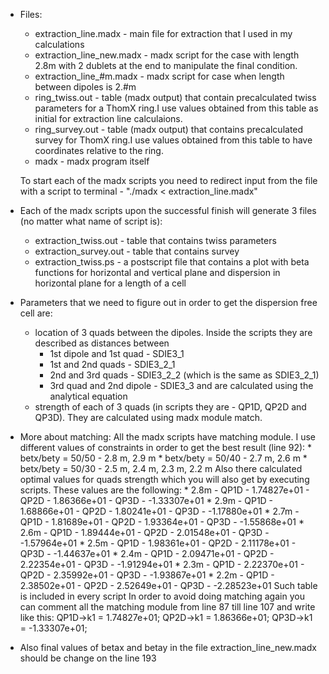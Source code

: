 * Files:
  * extraction_line.madx - main file for extraction that I used in my calculations
  * extraction_line_new.madx - madx script for the case with length 2.8m with 2 dublets at the end
                                  to manipulate the final condition.
  * extraction_line_#m.madx - madx script for case when length between dipoles is 2.#m
  * ring_twiss.out - table (madx output) that contain precalculated twiss parameters for a ThomX ring.I use values obtained from this table as initial for extraction line calculaions.
  * ring_survey.out         - table (madx output) that contains precalculated survey for ThomX ring.I use values obtained from this table to have coordinates relative to the ring.
  * madx - madx program itself

  To start each of the madx scripts you need to redirect input from the file with a script to terminal -  "./madx < extraction_line.madx"

* Each of the madx scripts upon the successful finish will generate 3 files (no matter what name of script is):
  * extraction_twiss.out - table that contains twiss parameters
  * extraction_survey.out - table that contains survey
  * extraction_twiss.ps - a postscript file that contains a plot with beta functions for horizontal and vertical plane and dispersion in horizontal plane for a length of a cell

* Parameters that we need to figure out in order to get the dispersion free cell are:
  * location of 3 quads between the dipoles.
    Inside the scripts they are described as distances between
    * 1st dipole and 1st quad - SDIE3_1
    * 1st and 2nd quads       - SDIE3_2_1
    * 2nd and 3rd quads       - SDIE3_2_2 (which is the same as SDIE3_2_1)
    * 3rd quad and 2nd dipole - SDIE3_3
      and are calculated using the analytical equation
  * strength of each of 3 quads (in scripts they are - QP1D, QP2D and QP3D).
    They are calculated using madx module match.

* More about matching:
        All the madx scripts have matching module. I use different values of constraints in order to get the best result (line 92):
        * betx/bety = 50/50 - 2.8 m, 2.9 m
        * betx/bety = 50/40 - 2.7 m, 2.6 m
        * betx/bety = 50/30 - 2.5 m, 2.4 m, 2.3 m, 2.2 m
        Also there calculated optimal values for quads strength which you will also get by executing scripts. These values are the following:
          * 2.8m
        		- QP1D - 1.74827e+01
        		- QP2D - 1.86366e+01
        		- QP3D - -1.33307e+01
          * 2.9m
        		- QP1D - 1.68866e+01
        		- QP2D - 1.80241e+01
        		- QP3D - -1.17880e+01
          * 2.7m
        		- QP1D - 1.81689e+01
        		- QP2D - 1.93364e+01
        		- QP3D - -1.55868e+01
          * 2.6m
        		- QP1D - 1.89444e+01
        		- QP2D - 2.01548e+01
        		- QP3D - -1.57964e+01
        	* 2.5m
        		- QP1D - 1.98361e+01
        		- QP2D - 2.11178e+01
        		- QP3D - -1.44637e+01
        	* 2.4m
        		- QP1D - 2.09471e+01
        		- QP2D - 2.22354e+01
        		- QP3D - -1.91294e+01
        	* 2.3m
        		- QP1D - 2.22370e+01
        		- QP2D - 2.35992e+01
        		- QP3D - -1.93867e+01
        	* 2.2m
        		- QP1D - 2.38502e+01
        		- QP2D - 2.52649e+01
      	    - QP3D - -2.28523e+01
        Such table is included in every script
        In order to avoid doing matching again you can comment all the matching module from line 87 till line 107 and write like this:
        QP1D->k1 = 1.74827e+01;
        QP2D->k1 = 1.86366e+01;
        QP3D->k1 = -1.33307e+01;
* Also final values of betax and betay in the file extraction_line_new.madx should be change on the line 193
